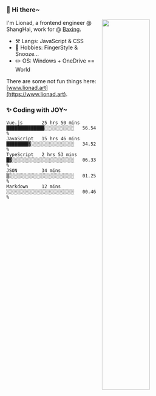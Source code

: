 ### 👋 Hi there~

[<img align="right" width="50%" src="https://github-readme-stats.vercel.app/api?username=Lionad-Morotar&show_icons=true">](https://metrics.lecoq.io/ouuan?template=classic)

I'm Lionad, a frontend engineer @ ShangHai, work for @ [Baxing](https://github.com/baixing).

- ⚒️ Langs: JavaScript & CSS
- 🎨 Hobbies: FingerStyle & Snooze...
- ✏️ OS: Windows + OneDrive == World

There are some not fun things here: [www.lionad.art](https://www.lionad.art).

### ✨ Coding with JOY~

<!--START_SECTION:waka-->
```text
Vue.js       25 hrs 50 mins  ██████████████░░░░░░░░░░░   56.54 % 
JavaScript   15 hrs 46 mins  ████████▓░░░░░░░░░░░░░░░░   34.52 % 
TypeScript   2 hrs 53 mins   █▓░░░░░░░░░░░░░░░░░░░░░░░   06.33 % 
JSON         34 mins         ▒░░░░░░░░░░░░░░░░░░░░░░░░   01.25 % 
Markdown     12 mins         ░░░░░░░░░░░░░░░░░░░░░░░░░   00.46 % 
```
<!--END_SECTION:waka-->
